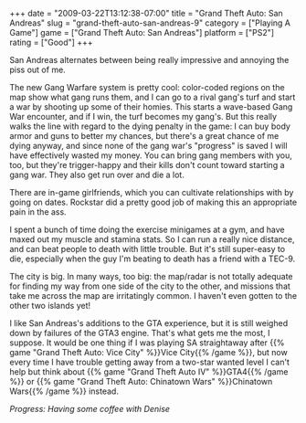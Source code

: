 +++
date = "2009-03-22T13:12:38-07:00"
title = "Grand Theft Auto: San Andreas"
slug = "grand-theft-auto-san-andreas-9"
category = ["Playing A Game"]
game = ["Grand Theft Auto: San Andreas"]
platform = ["PS2"]
rating = ["Good"]
+++

San Andreas alternates between being really impressive and annoying the piss out of me.

The new Gang Warfare system is pretty cool: color-coded regions on the map show what gang runs them, and I can go to a rival gang's turf and start a war by shooting up some of their homies.  This starts a wave-based Gang War encounter, and if I win, the turf becomes my gang's.  But this really walks the line with regard to the dying penalty in the game: I can buy body armor and guns to better my chances, but there's a great chance of me dying anyway, and since none of the gang war's "progress" is saved I will have effectively wasted my money.  You can bring gang members with you, too, but they're trigger-happy and their kills don't count toward starting a gang war.  They also get run over and die a lot.

There are in-game girlfriends, which you can cultivate relationships with by going on dates.  Rockstar did a pretty good job of making this an appropriate pain in the ass.

I spent a bunch of time doing the exercise minigames at a gym, and have maxed out my muscle and stamina stats.  So I can run a really nice distance, and can beat people to death with little trouble.  But it's still super-easy to die, especially when the guy I'm beating to death has a friend with a TEC-9.

The city is big.  In many ways, too big: the map/radar is not totally adequate for finding my way from one side of the city to the other, and missions that take me across the map are irritatingly common.  I haven't even gotten to the other two islands yet!

I like San Andreas's additions to the GTA experience, but it is still weighed down by failures of the GTA3 engine.  That's what gets me the most, I suppose.  It would be one thing if I was playing SA straightaway after {{% game "Grand Theft Auto: Vice City" %}}Vice City{{% /game %}}, but now every time I have trouble getting away from a two-star wanted level I can't help but think about {{% game "Grand Theft Auto IV" %}}GTA4{{% /game %}} or {{% game "Grand Theft Auto: Chinatown Wars" %}}Chinatown Wars{{% /game %}} instead.

<i>Progress: Having some coffee with Denise</i>